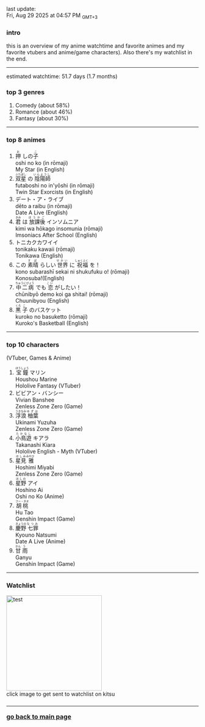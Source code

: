 last update: <br/> Fri, Aug 29 2025 at 04:57 PM <sub>GMT+3<ruby>

<h3> intro </h3>
this is an overview of my anime watchtime and favorite animes and my favorite vtubers and anime/game characters). Also there's my watchlist in the end.
<hr/>

estimated watchtime: 51.7 days (1.7 months)
<h3> top 3 genres </h3>
  <ol>
    <li>Comedy (about 58%)</li>
    <li>Romance (about 46%)</li>
    <li>Fantasy (about 30%)</li>
  </ol>
<hr/>

<h3>top 8 animes</h3>
<ol>
  <li>
    <ruby>
      <rb>押</rb><rt>お</rt>
      <rb>しの</rb><rt> </rt>
      <rb>子</rb><rt>こ</rt>
    </ruby><br/>
    oshi no ko (in rōmaji)<br/>
    My Star (in English)
  </li>
  <li>
    <ruby>
      <rb>双星</rb><rt>ふたぼし</rt>
      <rb>の</rb><rt>　</rt>
      <rb>陰陽師</rb><rt>いんようし</rt>
    </ruby><br/>
    futaboshi no in'yōshi (in rōmaji)<br/>
    Twin Star Exorcists (in English)
  </li>
  <li>
    デート・ア・ライブ <br/>
    dēto a raibu (in rōmaji)<br/>
    Date A Live (English)
  </li>
  <li>
    <ruby>
      <rb>君</rb><rt>きみ</rt>
      <rb>は</rb><rt></rt>
      <rb>放課後</rb><rt>ほうかご</rt>
      <rb>インソムニア</rb><rt></rt>
    </ruby><br/>
    kimi wa hōkago insomunia (rōmaji)<br/>
    Imsoniacs After School (English)
  </li>
  <li>
    トニカクカワイイ　<br/>
    tonikaku kawaii (rōmaji)<br/>
    Tonikawa (English)
  </li>
  <li>
<ruby>
<rb>この</rb><rt></rt>
<rb>素晴</rb></rb><rt>すば</rt>
<rb>らしい</rb><rt></rt>
<rb>世界</rb></rb><rt>せかい</rt>
<rb>に</rb><rt></rt>
<rb>祝福</rb><rt>しゅくふく</rt>
<rb>を！</rb><rt></rt>
</ruby><br/>
kono subarashī sekai ni shukufuku o! (rōmaji) <br/>
Konosuba!(English)
</li>
<li>
    <ruby>
      <rb>中二病</rb><rt>ちゅうにびょう</rt>
      <rb>でも</rb><rt>　</rt>
      <rb>恋</rb><rt>こい</rt>
      <rb>がしたい！</rb><rt>　</rt>
    </ruby><br/>
    chūnibyō demo koi ga shitai! (rōmaji)<br/>
    Chuunibyou (English)
  </li>
  <li>
    <ruby>
      <rb>黒</rb><rt>くろ</rt>
      <rb>子</rb><rt>こ</rt>
      <rb>のバスケット</rb><rt>　</rt>
    </ruby><br/>
    kuroko no basuketto (rōmaji)<br/>
    Kuroko's Basketball (English)
  </li>
</ol>
<hr/>

<h3>top 10 characters</h3>
(VTuber, Games & Anime)<br/>

<ol>
  <li>
    <ruby>
      <rb>宝鐘</rb><rt>ほうしょう</rt>
      <rb>マリン</rb>
    </ruby><br/>
    Houshou Marine <br/>
    Hololive Fantasy (VTuber)
  </li>
  <li>
    ビビアン・バンシー <br/>
    Vivian Banshee <br/>
    Zenless Zone Zero (Game)
  </li>
  <li>
    <ruby>
      <rb>浮浪</rb><rt>うきなみ</rt>
      <rb>柚葉</rb><rt>ゆずは</rt>
    </ruby><br/>
    Ukinami Yuzuha <br/>
    Zenless Zone Zero (Game)
  </li>
  <li>
    <ruby>
      <rb>小鳥遊</rb><rt>たかなし</rt>
      <rb>キアラ</rb>
    </ruby><br/>
    Takanashi Kiara <br/>
    Hololive English - Myth (VTuber)
  </li>
  <li>
    <ruby>
      <rb>星見</rb><rt>ほしみ</rt>
      <rb>雅</rb><rt>みやび</rb>
    </ruby><br/>
    Hoshimi Miyabi <br/>
    Zenless Zone Zero (Game)
  </li>
  <li>
    <ruby>
      <rb>星野</rb><rt>ほしの</rt>
      <rb>アイ</rb><rt>　</rt>
    </ruby><br/>
    Hoshino Ai <br/>
    Oshi no Ko (Anime)
  <li>
    <ruby>
      <rb>胡桃</rb><rt>フー・タオ</rt>
    </ruby><br/>
    Hu Tao <br/>
    Genshin Impact (Game)
  </li>
  <li>
    <ruby>
      <rb>慶野</rb><rt>きょうの</rt>
      <rb>七罪</rb><rt>なつみ</rt>
    </ruby><br/>
    Kyouno Natsumi <br/>
    Date A Live (Anime)
  </li>
  <li>
    <ruby>
      <rb>甘</rb><rt>かん</rt>
      <rb>雨</rb><rt>う</rt>
    </ruby><br/>
    Ganyu <br/>
    Genshin Impact (Game)
  </li>
</ol>
<hr/>

<h3> Watchlist </h3>
  <div class="container">
    <a href="https://kitsu.io/users/nekomata_mottsii/library">
      <img src="https://c.tenor.com/geGFxXPcbfkAAAAS/chuunibyou-smug.gif" width="250" height="250" alt="test" class="image">
      <div class="overlay">
    </a>
  </div>
 click image to get sent to watchlist on kitsu
  <h3/><hr/>

  <a href="https://github.com/nekomata_mottsii">go back to main page</a>

